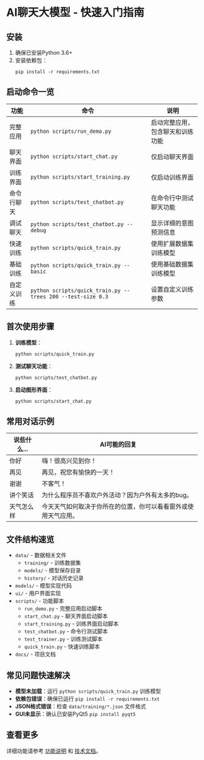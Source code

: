 # AI聊天大模型 - 快速入门指南

## 安装

1. 确保已安装Python 3.6+
2. 安装依赖包：
   ```
   pip install -r requirements.txt
   ```

## 启动命令一览

| 功能 | 命令 | 说明 |
|------|------|------|
| 完整应用 | `python scripts/run_demo.py` | 启动完整应用，包含聊天和训练功能 |
| 聊天界面 | `python scripts/start_chat.py` | 仅启动聊天界面 |
| 训练界面 | `python scripts/start_training.py` | 仅启动训练界面 |
| 命令行聊天 | `python scripts/test_chatbot.py` | 在命令行中测试聊天功能 |
| 调试聊天 | `python scripts/test_chatbot.py --debug` | 显示详细的意图预测信息 |
| 快速训练 | `python scripts/quick_train.py` | 使用扩展数据集训练模型 |
| 基础训练 | `python scripts/quick_train.py --basic` | 使用基础数据集训练模型 |
| 自定义训练 | `python scripts/quick_train.py --trees 200 --test-size 0.3` | 设置自定义训练参数 |

## 首次使用步骤

1. **训练模型**：
   ```
   python scripts/quick_train.py
   ```

2. **测试聊天功能**：
   ```
   python scripts/test_chatbot.py
   ```

3. **启动图形界面**：
   ```
   python scripts/start_chat.py
   ```

## 常用对话示例

| 说些什么... | AI可能的回复 |
|------------|-------------|
| 你好 | 嗨！很高兴见到你！ |
| 再见 | 再见，祝您有愉快的一天！ |
| 谢谢 | 不客气！ |
| 讲个笑话 | 为什么程序员不喜欢户外活动？因为户外有太多的bug。 |
| 天气怎么样 | 今天天气如何取决于你所在的位置，你可以看看窗外或使用天气应用。 |

## 文件结构速览

- `data/` - 数据相关文件
  - `training/` - 训练数据集
  - `models/` - 模型保存目录  
  - `history/` - 对话历史记录
- `models/` - 模型实现代码
- `ui/` - 用户界面实现
- `scripts/` - 功能脚本
  - `run_demo.py` - 完整应用启动脚本
  - `start_chat.py` - 聊天界面启动脚本
  - `start_training.py` - 训练界面启动脚本
  - `test_chatbot.py` - 命令行测试脚本
  - `test_trainer.py` - 训练测试脚本
  - `quick_train.py` - 快速训练脚本
- `docs/` - 项目文档

## 常见问题快速解决

- **模型未加载**：运行 `python scripts/quick_train.py` 训练模型
- **依赖包错误**：确保已运行 `pip install -r requirements.txt`
- **JSON格式错误**：检查 `data/training/*.json` 文件格式
- **GUI未显示**：确认已安装PyQt5 `pip install pyqt5`

## 查看更多

详细功能请参考 [功能说明](FEATURES.md) 和 [技术文档](TECHNICAL.md)。 
